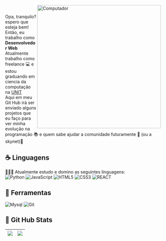 <img src="https://raw.githubusercontent.com/MicaelliMedeiros/micaellimedeiros/master/image/computer-illustration.png" min-width="400px" max-width="400px" width="400px" align="right" alt="Computador">

<p align="left">
 
  
## <p align="left"> 
  Opa, tranquilo? espero que esteja bem! </br>
  Então, eu trabalho como <strong>Desenvolvedor Web</strong> Atualmente trabalho como freelance 💻 e estou graduando em ciencia da computação na [UNIT](https://www.instagram.com/unit_br/)</br>
  Aqui em meu </strong>Git Hub</strong> irá ser enviado alguns projetos que eu faço para ver minha evolução na programação 📚 e quem sabe ajudar a comunidade futuramente 👥 (ou a skynet)🤖<br>
</p>

 ## ☕ Linguagens 
  👨🏾‍💻 Atualmente estudo e domino as seguintes linguagens:</br>
  ![Python](https://img.shields.io/badge/Python-3776AB?style=for-the-badge&logo=python&logoColor=white)
  ![JavaScript](https://img.shields.io/badge/JavaScript-F7DF1E?style=for-the-badge&logo=javascript&logoColor=black)
  ![HTML5](https://img.shields.io/badge/HTML5-E34F26?style=for-the-badge&logo=html5&logoColor=white)
  ![CSS3](https://img.shields.io/badge/CSS-239120?&style=for-the-badge&logo=css3&logoColor=white)
  ![REACT](https://img.shields.io/badge/React-20232A?style=for-the-badge&logo=react&logoColor=61DAFB)
 

 ## 🧰 Ferramentas 
![Mysql](https://img.shields.io/badge/MySQL-00000F?style=for-the-badge&logo=mysql&logoColor=white)
![Git](https://img.shields.io/badge/Git-E34F26?style=for-the-badge&logo=git&logoColor=white)

 ## 🎯 Git Hub Stats 
  | ![](http://github-profile-summary-cards.vercel.app/api/cards/profile-details?username=SoftBerts&theme=github_dark) | ![](http://github-profile-summary-cards.vercel.app/api/cards/stats?username=SoftBerts&theme=github_dark) |
| :-: | :-: |
</p>  

